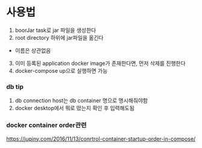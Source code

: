 # 사용법

1. boorJar task로 jar 파일을 생성한다
2. root directory 하위에 jar파일을 옮긴다
- 이름은 상관없음
3. 이미 등록된 application docker image가 존재한다면, 먼저 삭제를 진행한다
4. docker-compose up으로 실행하면 가능

### db tip
1. db connection host는 db container 명으로 명시해줘야함
2. docker desktop에서 뭐로 떴는지 확인 후 입력해도됨

### docker container order관련
https://jupiny.com/2016/11/13/conrtrol-container-startup-order-in-compose/
